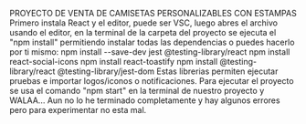PROYECTO DE VENTA DE CAMISETAS PERSONALIZABLES CON ESTAMPAS
Primero instala React y el editor, puede ser VSC, luego abres el archivo usando el editor,  en la terminal de la carpeta del proyecto se ejecuta el "npm install" permitiendo instalar todas las dependencias o puedes hacerlo por ti mismo:
npm install --save-dev jest @testing-library/react
npm install react-social-icons
npm install react-toastify
npm install @testing-library/react @testing-library/jest-dom
Estas librerias permiten ejecutar pruebas e importar logos/iconos o notificaciones.
Para ejecutar el proyecto se usa el comando "npm start" en la terminal de nuestro proyecto y WALAA...
Aun no lo he terminado completamente y hay algunos errores pero para experimentar no esta mal.
